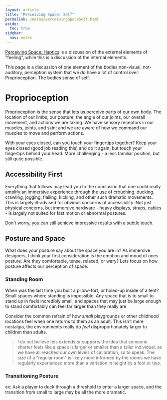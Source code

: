 ```yaml
---
layout: article
title: "Perceiving Space: Self"
permalink: /notes/perceivingSpaceSelf.html
aside:
  toc: true
sidebar:
  nav: notes
---
```

[Perceiving Space: Haptics](PerceivingSpaceHaptics.md) is a discussion of the external elements of "feeling", while this is a discussion of the internal elements. 

This page is a discussion of one element of the bodies non-visual, not-auditory, perception system that we *do* have a lot of control over: Proprioception. The bodies sense of self.

# Proprioception
Proprioception is the sense that lets us perceive parts of our own body. The location of our limbs, our posture, the angle of our joints, our overall movement, and actions we are taking. We have sensory receptors in our muscles, joints, and skin; and we are aware of how we command our muscles to move and perform actions. 

With your eyes closed, can you touch your fingertips together? Keep your eyes closed (good job reading this) and do it again, but touch your fingertips behind your head. More challenging - a less familiar position, but still quite possible.

## Accessibility First
Everything that follows may lead you to the conclusion that one could really amplify an immersive experience through the use of crouching, ducking, crawling, jogging, flailing, kicking, and other such dramatic movements. This is largely ill-advised for obvious concerns of accessibility. Not just physical concerns, but immersive hardware - heavy displays, straps, cables - is largely not suited for fast motion or abnormal postures.

Don't worry, you can still achieve impressive results with a subtle touch.

## Posture and Space
What does your posture say about the space you are in? As immersive designers, I think your first consideration is the emotion and mood of ones posture. Are they comfortable, tense, relaxed, or wary? Lets focus on how posture affects our perception of space.

### Standing Room
When was the last time you built a pillow-fort, or holed-up inside of a tent? Small spaces where standing is impossible. Any space that is to small to stand up in feels incredibly small, and spaces that may just be large enough to stand comfortably can feel far larger than they really are.

Consider the common refrain of how *small* playgrounds or other childhood locations feel when one returns to them as an adult. This isn't mere nostalgia, the environments really do *feel* disproportionately larger to children than adults. 

> I do not believe this extends or supports the idea that someone shorter feels like a space is larger or smaller than a taller individual, as we have all reached our own levels of calibration, so to speak. The size of a "regular room" is likely more informed by the rooms we have regularly experienced more than a variation in height by a foot or two.

### Transitioning Posture
ex: Ask a player to duck through a threshold to enter a larger space, and the transition from small to large may be all the more dramatic.




